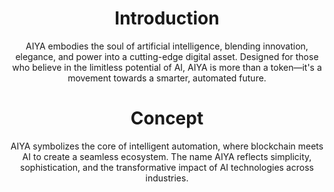 <div align="center">

# Introduction

AIYA embodies the soul of artificial intelligence, blending innovation, elegance, and power into a cutting-edge digital asset. Designed for those who believe in the limitless potential of AI, AIYA is more than a token—it's a movement towards a smarter, automated future.

# Concept
AIYA symbolizes the core of intelligent automation, where blockchain meets AI to create a seamless ecosystem. The name AIYA reflects simplicity, sophistication, and the transformative impact of AI technologies across industries.